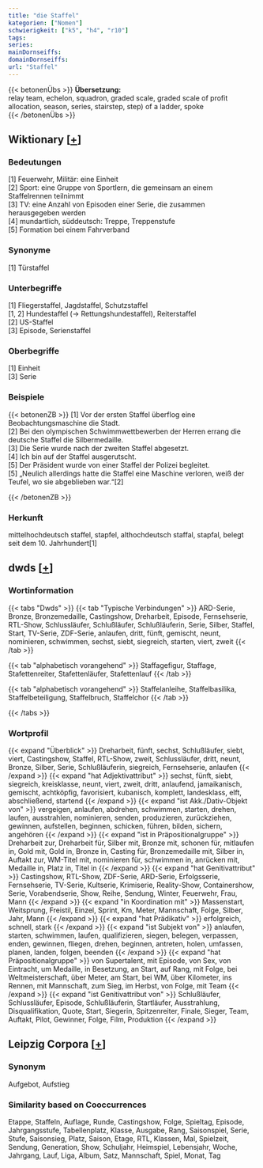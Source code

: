 ```yaml
---
title: "die Staffel"
kategorien: ["Nomen"]
schwierigkeit: ["k5", "h4", "r10"]
tags:
series:
mainDornseiffs:
domainDornseiffs:
url: "Staffel"
---
```


{{< betonenÜbs >}}
**Übersetzung:**  
relay team, echelon, squadron, graded scale, graded scale of profit allocation, season, series, stairstep, step) of a ladder, spoke  
{{< /betonenÜbs >}}

## Wiktionary [[+](https://de.wiktionary.org/wiki/Staffel)]

### Bedeutungen
[1] Feuerwehr, Militär: eine Einheit  
[2] Sport: eine Gruppe von Sportlern, die gemeinsam an einem Staffelrennen teilnimmt  
[3] TV: eine Anzahl von Episoden einer Serie, die zusammen herausgegeben werden  
[4] mundartlich, süddeutsch: Treppe, Treppenstufe  
[5] Formation bei einem Fahrverband  

### Synonyme
[1] Türstaffel  

### Unterbegriffe
[1] Fliegerstaffel, Jagdstaffel, Schutzstaffel  
[1, 2] Hundestaffel (→ Rettungshundestaffel), Reiterstaffel  
[2] US-Staffel  
[3] Episode, Serienstaffel  

### Oberbegriffe
[1] Einheit  
[3] Serie  

### Beispiele
{{< betonenZB >}}
[1] Vor der ersten Staffel überflog eine Beobachtungsmaschine die Stadt.  
[2] Bei den olympischen Schwimmwettbewerben der Herren errang die deutsche Staffel die Silbermedaille.  
[3] Die Serie wurde nach der zweiten Staffel abgesetzt.  
[4] Ich bin auf der Staffel ausgerutscht.  
[5] Der Präsident wurde von einer Staffel der Polizei begleitet.  
[5] „Neulich allerdings hatte die Staffel eine Maschine verloren, weiß der Teufel, wo sie abgeblieben war.“[2]  

{{< /betonenZB >}}
### Herkunft
mittelhochdeutsch staffel, stapfel, althochdeutsch staffal, stapfal, belegt seit dem 10. Jahrhundert[1]  



## dwds [[+](https://www.dwds.de/wb/Staffel)]

### Wortinformation
{{< tabs "Dwds" >}}
{{< tab "Typische Verbindungen" >}}
ARD-Serie, Bronze, Bronzemedaille, Castingshow, Dreharbeit, Episode, Fernsehserie, RTL-Show, Schlussläufer, Schlußläufer, Schlußläuferin, Serie, Silber, Staffel, Start, TV-Serie, ZDF-Serie, anlaufen, dritt, fünft, gemischt, neunt, nominieren, schwimmen, sechst, siebt, siegreich, starten, viert, zweit
{{< /tab >}}

{{< tab "alphabetisch vorangehend" >}}
Staffagefigur, Staffage, Stafettenreiter, Stafettenläufer, Stafettenlauf
{{< /tab >}}

{{< tab "alphabetisch vorangehend" >}}
Staffelanleihe, Staffelbasilika, Staffelbeteiligung, Staffelbruch, Staffelchor
{{< /tab >}}

{{< /tabs >}}

### Wortprofil
{{< expand "Überblick" >}} Dreharbeit, fünft, sechst, Schlußläufer, siebt, viert, Castingshow, Staffel, RTL-Show, zweit, Schlussläufer, dritt, neunt, Bronze, Silber, Serie, Schlußläuferin, siegreich, Fernsehserie, anlaufen {{< /expand >}}
{{< expand "hat Adjektivattribut" >}} sechst, fünft, siebt, siegreich, kreisklasse, neunt, viert, zweit, dritt, anlaufend, jamaikanisch, gemischt, achtköpfig, favorisiert, kubanisch, komplett, landesklass, elft, abschließend, startend {{< /expand >}}
{{< expand "ist Akk./Dativ-Objekt von" >}} vergeigen, anlaufen, abdrehen, schwimmen, starten, drehen, laufen, ausstrahlen, nominieren, senden, produzieren, zurückziehen, gewinnen, aufstellen, beginnen, schicken, führen, bilden, sichern, angehören {{< /expand >}}
{{< expand "ist in Präpositionalgruppe" >}} Dreharbeit zur, Dreharbeit für, Silber mit, Bronze mit, schonen für, mitlaufen in, Gold mit, Gold in, Bronze in, Casting für, Bronzemedaille mit, Silber in, Auftakt zur, WM-Titel mit, nominieren für, schwimmen in, anrücken mit, Medaille in, Platz in, Titel in {{< /expand >}}
{{< expand "hat Genitivattribut" >}} Castingshow, RTL-Show, ZDF-Serie, ARD-Serie, Erfolgsserie, Fernsehserie, TV-Serie, Kultserie, Krimiserie, Reality-Show, Containershow, Serie, Vorabendserie, Show, Reihe, Sendung, Winter, Feuerwehr, Frau, Mann {{< /expand >}}
{{< expand "in Koordination mit" >}} Massenstart, Weitsprung, Freistil, Einzel, Sprint, Km, Meter, Mannschaft, Folge, Silber, Jahr, Mann {{< /expand >}}
{{< expand "hat Prädikativ" >}} erfolgreich, schnell, stark {{< /expand >}}
{{< expand "ist Subjekt von" >}} anlaufen, starten, schwimmen, laufen, qualifizieren, siegen, belegen, verpassen, enden, gewinnen, fliegen, drehen, beginnen, antreten, holen, umfassen, planen, landen, folgen, beenden {{< /expand >}}
{{< expand "hat Präpositionalgruppe" >}} von Supertalent, mit Episode, von Sex, von Eintracht, um Medaille, in Besetzung, an Start, auf Rang, mit Folge, bei Weltmeisterschaft, über Meter, am Start, bei WM, über Kilometer, ins Rennen, mit Mannschaft, zum Sieg, im Herbst, von Folge, mit Team {{< /expand >}}
{{< expand "ist Genitivattribut von" >}} Schlußläufer, Schlussläufer, Episode, Schlußläuferin, Startläufer, Ausstrahlung, Disqualifikation, Quote, Start, Siegerin, Spitzenreiter, Finale, Sieger, Team, Auftakt, Pilot, Gewinner, Folge, Film, Produktion {{< /expand >}}

## Leipzig Corpora [[+](https://corpora.uni-leipzig.de/en/res?word=Staffel&corpusId=deu_newscrawl-public_2018)]


### Synonym
Aufgebot, Aufstieg


### Similarity based on Cooccurrences
Etappe, Staffeln, Auflage, Runde, Castingshow, Folge, Spieltag, Episode, Jahrgangsstufe, Tabellenplatz, Klasse, Ausgabe, Rang, Saisonspiel, Serie, Stufe, Saisonsieg, Platz, Saison, Etage, RTL, Klassen, Mal, Spielzeit, Sendung, Generation, Show, Schuljahr, Heimspiel, Lebensjahr, Woche, Jahrgang, Lauf, Liga, Album, Satz, Mannschaft, Spiel, Monat, Tag


